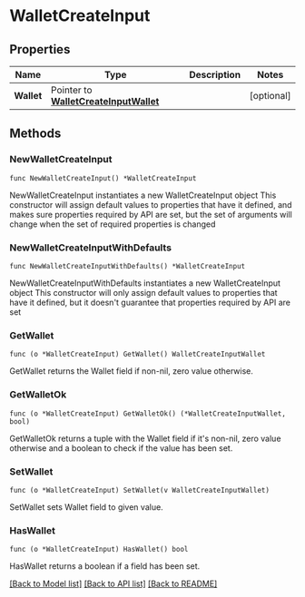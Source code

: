 # WalletCreateInput

## Properties

Name | Type | Description | Notes
------------ | ------------- | ------------- | -------------
**Wallet** | Pointer to [**WalletCreateInputWallet**](WalletCreateInputWallet.md) |  | [optional] 

## Methods

### NewWalletCreateInput

`func NewWalletCreateInput() *WalletCreateInput`

NewWalletCreateInput instantiates a new WalletCreateInput object
This constructor will assign default values to properties that have it defined,
and makes sure properties required by API are set, but the set of arguments
will change when the set of required properties is changed

### NewWalletCreateInputWithDefaults

`func NewWalletCreateInputWithDefaults() *WalletCreateInput`

NewWalletCreateInputWithDefaults instantiates a new WalletCreateInput object
This constructor will only assign default values to properties that have it defined,
but it doesn't guarantee that properties required by API are set

### GetWallet

`func (o *WalletCreateInput) GetWallet() WalletCreateInputWallet`

GetWallet returns the Wallet field if non-nil, zero value otherwise.

### GetWalletOk

`func (o *WalletCreateInput) GetWalletOk() (*WalletCreateInputWallet, bool)`

GetWalletOk returns a tuple with the Wallet field if it's non-nil, zero value otherwise
and a boolean to check if the value has been set.

### SetWallet

`func (o *WalletCreateInput) SetWallet(v WalletCreateInputWallet)`

SetWallet sets Wallet field to given value.

### HasWallet

`func (o *WalletCreateInput) HasWallet() bool`

HasWallet returns a boolean if a field has been set.


[[Back to Model list]](../README.md#documentation-for-models) [[Back to API list]](../README.md#documentation-for-api-endpoints) [[Back to README]](../README.md)


